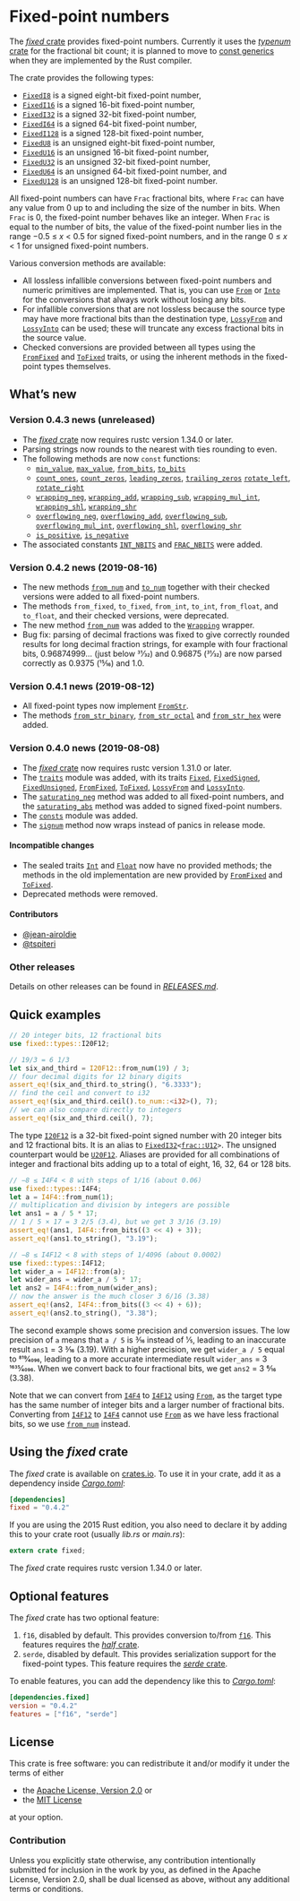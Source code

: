 <!-- Copyright © 2018–2019 Trevor Spiteri -->

<!-- Copying and distribution of this file, with or without
modification, are permitted in any medium without royalty provided the
copyright notice and this notice are preserved. This file is offered
as-is, without any warranty. -->

# Fixed-point numbers

The [*fixed* crate] provides fixed-point numbers. Currently it uses
the [*typenum* crate] for the fractional bit count; it is planned to
move to [const generics] when they are implemented by the Rust
compiler.

The crate provides the following types:

  * [`FixedI8`] is a signed eight-bit fixed-point number,
  * [`FixedI16`] is a signed 16-bit fixed-point number,
  * [`FixedI32`] is a signed 32-bit fixed-point number,
  * [`FixedI64`] is a signed 64-bit fixed-point number,
  * [`FixedI128`] is a signed 128-bit fixed-point number,
  * [`FixedU8`] is an unsigned eight-bit fixed-point number,
  * [`FixedU16`] is an unsigned 16-bit fixed-point number,
  * [`FixedU32`] is an unsigned 32-bit fixed-point number,
  * [`FixedU64`] is an unsigned 64-bit fixed-point number, and
  * [`FixedU128`] is an unsigned 128-bit fixed-point number.

All fixed-point numbers can have `Frac` fractional bits, where `Frac`
can have any value from 0 up to and including the size of the number
in bits. When `Frac` is 0, the fixed-point number behaves like an
integer. When `Frac` is equal to the number of bits, the value of the
fixed-point number lies in the range −0.5 ≤ *x* < 0.5 for signed
fixed-point numbers, and in the range 0 ≤ *x* < 1 for unsigned
fixed-point numbers.

Various conversion methods are available:

  * All lossless infallible conversions between fixed-point numbers
    and numeric primitives are implemented. That is, you can use
    [`From`] or [`Into`] for the conversions that always work without
    losing any bits.
  * For infallible conversions that are not lossless because the
    source type may have more fractional bits than the destination
    type, [`LossyFrom`] and [`LossyInto`] can be used; these will
    truncate any excess fractional bits in the source value.
  * Checked conversions are provided between all types using the
    [`FromFixed`] and [`ToFixed`] traits, or using the inherent methods
    in the fixed-point types themselves.

## What’s new

### Version 0.4.3 news (unreleased)

  * The [*fixed* crate] now requires rustc version 1.34.0 or later.
  * Parsing strings now rounds to the nearest with ties rounding to even.
  * The following methods are now `const` functions:
      * [`min_value`], [`max_value`], [`from_bits`], [`to_bits`]
	  * [`count_ones`], [`count_zeros`], [`leading_zeros`],
        [`trailing_zeros`] [`rotate_left`], [`rotate_right`]
	  * [`wrapping_neg`], [`wrapping_add`], [`wrapping_sub`],
        [`wrapping_mul_int`], [`wrapping_shl`], [`wrapping_shr`]
	  * [`overflowing_neg`], [`overflowing_add`], [`overflowing_sub`],
        [`overflowing_mul_int`], [`overflowing_shl`],
        [`overflowing_shr`]
      * [`is_positive`], [`is_negative`]
  * The associated constants [`INT_NBITS`] and [`FRAC_NBITS`] were added.

[`FRAC_NBITS`]: https://docs.rs/fixed/0.4.2/fixed/struct.FixedI32.html#associatedconstant.FRAC_NBITS
[`INT_NBITS`]: https://docs.rs/fixed/0.4.2/fixed/struct.FixedI32.html#associatedconstant.INT_NBITS
[`count_ones`]: https://docs.rs/fixed/0.4.2/fixed/struct.FixedI32.html#method.count_ones
[`count_zeros`]: https://docs.rs/fixed/0.4.2/fixed/struct.FixedI32.html#method.count_zeros
[`from_bits`]: https://docs.rs/fixed/0.4.2/fixed/struct.FixedI32.html#method.from_bits
[`is_negative`]: https://docs.rs/fixed/0.4.2/fixed/struct.FixedI32.html#method.is_negative
[`is_positive`]: https://docs.rs/fixed/0.4.2/fixed/struct.FixedI32.html#method.is_positive
[`leading_zeros`]: https://docs.rs/fixed/0.4.2/fixed/struct.FixedI32.html#method.leading_zeros
[`max_value`]: https://docs.rs/fixed/0.4.2/fixed/struct.FixedI32.html#method.max_value
[`min_value`]: https://docs.rs/fixed/0.4.2/fixed/struct.FixedI32.html#method.min_value
[`overflowing_add`]: https://docs.rs/fixed/0.4.2/fixed/struct.FixedI32.html#method.overflowing_add
[`overflowing_mul_int`]: https://docs.rs/fixed/0.4.2/fixed/struct.FixedI32.html#method.overflowing_mul_int
[`overflowing_neg`]: https://docs.rs/fixed/0.4.2/fixed/struct.FixedI32.html#method.overflowing_neg
[`overflowing_shl`]: https://docs.rs/fixed/0.4.2/fixed/struct.FixedI32.html#method.overflowing_shl
[`overflowing_shr`]: https://docs.rs/fixed/0.4.2/fixed/struct.FixedI32.html#method.overflowing_shr
[`overflowing_sub`]: https://docs.rs/fixed/0.4.2/fixed/struct.FixedI32.html#method.overflowing_sub
[`rotate_left`]: https://docs.rs/fixed/0.4.2/fixed/struct.FixedI32.html#method.rotate_left
[`rotate_right`]: https://docs.rs/fixed/0.4.2/fixed/struct.FixedI32.html#method.rotate_right
[`to_bits`]: https://docs.rs/fixed/0.4.2/fixed/struct.FixedI32.html#method.to_bits
[`trailing_zeros`]: https://docs.rs/fixed/0.4.2/fixed/struct.FixedI32.html#method.trailing_zeros
[`wrapping_add`]: https://docs.rs/fixed/0.4.2/fixed/struct.FixedI32.html#method.wrapping_add
[`wrapping_mul_int`]: https://docs.rs/fixed/0.4.2/fixed/struct.FixedI32.html#method.wrapping_mul_int
[`wrapping_neg`]: https://docs.rs/fixed/0.4.2/fixed/struct.FixedI32.html#method.wrapping_neg
[`wrapping_shl`]: https://docs.rs/fixed/0.4.2/fixed/struct.FixedI32.html#method.wrapping_shl
[`wrapping_shr`]: https://docs.rs/fixed/0.4.2/fixed/struct.FixedI32.html#method.wrapping_shr
[`wrapping_sub`]: https://docs.rs/fixed/0.4.2/fixed/struct.FixedI32.html#method.wrapping_sub

### Version 0.4.2 news (2019-08-16)

  * The new methods [`from_num`] and [`to_num`] together with their
    checked versions were added to all fixed-point numbers.
  * The methods `from_fixed`, `to_fixed`, `from_int`, `to_int`,
    `from_float`, and `to_float`, and their checked versions, were
    deprecated.
  * The new method [`from_num`][`Wrapping::from_num`] was added to the
    [`Wrapping`] wrapper.
  * Bug fix: parsing of decimal fractions was fixed to give correctly
    rounded results for long decimal fraction strings, for example
    with four fractional bits, 0.96874999… (just below 31⁄32) and
    0.96875 (31⁄32) are now parsed correctly as 0.9375 (15⁄16) and 1.0.

[`Wrapping::from_num`]: https://docs.rs/fixed/0.4.2/fixed/struct.Wrapping.html#method.from_num
[`Wrapping`]: https://docs.rs/fixed/0.4.2/fixed/struct.Wrapping.html
[`from_num`]: https://docs.rs/fixed/0.4.2/fixed/struct.FixedI32.html#method.from_num
[`to_num`]: https://docs.rs/fixed/0.4.2/fixed/struct.FixedI32.html#method.to_num

### Version 0.4.1 news (2019-08-12)

  * All fixed-point types now implement [`FromStr`].
  * The methods [`from_str_binary`], [`from_str_octal`] and
    [`from_str_hex`] were added.

[`FromStr`]: https://doc.rust-lang.org/nightly/std/str/trait.FromStr.html
[`from_str_binary`]: https://docs.rs/fixed/0.4.2/fixed/struct.FixedI32.html#method.from_str_binary
[`from_str_octal`]: https://docs.rs/fixed/0.4.2/fixed/struct.FixedI32.html#method.from_str_octal
[`from_str_hex`]: https://docs.rs/fixed/0.4.2/fixed/struct.FixedI32.html#method.from_str_hex

### Version 0.4.0 news (2019-08-08)

  * The [*fixed* crate] now requires rustc version 1.31.0 or later.
  * The [`traits`] module was added, with its traits [`Fixed`],
    [`FixedSigned`], [`FixedUnsigned`], [`FromFixed`], [`ToFixed`],
    [`LossyFrom`] and [`LossyInto`].
  * The [`saturating_neg`] method was added to all fixed-point
    numbers, and the [`saturating_abs`] method was added to signed
    fixed-point numbers.
  * The [`consts`] module was added.
  * The [`signum`] method now wraps instead of panics in release mode.

#### Incompatible changes

  * The sealed traits [`Int`] and [`Float`] now have no provided
    methods; the methods in the old implementation are new provided by
    [`FromFixed`] and [`ToFixed`].
  * Deprecated methods were removed.

#### Contributors

  * [@jean-airoldie](https://gitlab.com/jean-airoldie)
  * [@tspiteri](https://gitlab.com/tspiteri)

[`FixedSigned`]: https://docs.rs/fixed/0.4.2/fixed/traits/trait.FixedSigned.html
[`FixedUnsigned`]: https://docs.rs/fixed/0.4.2/fixed/traits/trait.FixedUnsigned.html
[`Fixed`]: https://docs.rs/fixed/0.4.2/fixed/traits/trait.Fixed.html
[`Float`]: https://docs.rs/fixed/0.4.2/fixed/sealed/trait.Float.html
[`Int`]: https://docs.rs/fixed/0.4.2/fixed/sealed/trait.Int.html
[`consts`]: https://docs.rs/fixed/0.4.2/fixed/consts/index.html
[`saturating_abs`]: https://docs.rs/fixed/0.4.2/fixed/struct.FixedI32.html#method.saturating_abs
[`saturating_neg`]: https://docs.rs/fixed/0.4.2/fixed/struct.FixedI32.html#method.saturating_neg
[`signum`]: https://docs.rs/fixed/0.4.2/fixed/struct.FixedI32.html#method.signum
[`traits`]: https://docs.rs/fixed/0.4.2/fixed/traits/index.html

### Other releases

Details on other releases can be found in [*RELEASES.md*].

[*RELEASES.md*]: https://gitlab.com/tspiteri/fixed/blob/master/RELEASES.md

## Quick examples

```rust
// 20 integer bits, 12 fractional bits
use fixed::types::I20F12;

// 19/3 = 6 1/3
let six_and_third = I20F12::from_num(19) / 3;
// four decimal digits for 12 binary digits
assert_eq!(six_and_third.to_string(), "6.3333");
// find the ceil and convert to i32
assert_eq!(six_and_third.ceil().to_num::<i32>(), 7);
// we can also compare directly to integers
assert_eq!(six_and_third.ceil(), 7);
```

The type [`I20F12`] is a 32-bit fixed-point signed number with 20
integer bits and 12 fractional bits. It is an alias to
<code>[FixedI32][`FixedI32`]&lt;[frac::U12][`frac::U12`]&gt;</code>.
The unsigned counterpart would be [`U20F12`]. Aliases are provided for
all combinations of integer and fractional bits adding up to a total
of eight, 16, 32, 64 or 128 bits.

```rust
// −8 ≤ I4F4 < 8 with steps of 1/16 (about 0.06)
use fixed::types::I4F4;
let a = I4F4::from_num(1);
// multiplication and division by integers are possible
let ans1 = a / 5 * 17;
// 1 / 5 × 17 = 3 2/5 (3.4), but we get 3 3/16 (3.19)
assert_eq!(ans1, I4F4::from_bits((3 << 4) + 3));
assert_eq!(ans1.to_string(), "3.19");

// −8 ≤ I4F12 < 8 with steps of 1/4096 (about 0.0002)
use fixed::types::I4F12;
let wider_a = I4F12::from(a);
let wider_ans = wider_a / 5 * 17;
let ans2 = I4F4::from_num(wider_ans);
// now the answer is the much closer 3 6/16 (3.38)
assert_eq!(ans2, I4F4::from_bits((3 << 4) + 6));
assert_eq!(ans2.to_string(), "3.38");
```

The second example shows some precision and conversion issues. The low
precision of `a` means that `a / 5` is 3⁄16 instead of 1⁄5, leading to
an inaccurate result `ans1` = 3 3⁄16 (3.19). With a higher precision,
we get `wider_a / 5` equal to 819⁄4096, leading to a more accurate
intermediate result `wider_ans` = 3 1635⁄4096. When we convert back to
four fractional bits, we get `ans2` = 3 6⁄16 (3.38).

Note that we can convert from [`I4F4`] to [`I4F12`] using [`From`], as
the target type has the same number of integer bits and a larger
number of fractional bits. Converting from [`I4F12`] to [`I4F4`]
cannot use [`From`] as we have less fractional bits, so we use
[`from_num`] instead.

## Using the *fixed* crate

The *fixed* crate is available on [crates.io][*fixed* crate]. To use
it in your crate, add it as a dependency inside [*Cargo.toml*]:

```toml
[dependencies]
fixed = "0.4.2"
```

If you are using the 2015 Rust edition, you also need to declare it by
adding this to your crate root (usually *lib.rs* or *main.rs*):

```rust
extern crate fixed;
```

The *fixed* crate requires rustc version 1.34.0 or later.

## Optional features

The *fixed* crate has two optional feature:

 1. `f16`, disabled by default. This provides conversion to/from
    [`f16`]. This features requires the [*half* crate].
 2. `serde`, disabled by default. This provides serialization support
    for the fixed-point types. This feature requires the
    [*serde* crate].

To enable features, you can add the dependency like this to
[*Cargo.toml*]:

```toml
[dependencies.fixed]
version = "0.4.2"
features = ["f16", "serde"]
```

## License

This crate is free software: you can redistribute it and/or modify it
under the terms of either

  * the [Apache License, Version 2.0][LICENSE-APACHE] or
  * the [MIT License][LICENSE-MIT]

at your option.

### Contribution

Unless you explicitly state otherwise, any contribution intentionally
submitted for inclusion in the work by you, as defined in the Apache
License, Version 2.0, shall be dual licensed as above, without any
additional terms or conditions.

[*Cargo.toml*]: https://doc.rust-lang.org/cargo/guide/dependencies.html
[*fixed* crate]: https://crates.io/crates/fixed
[*half* crate]: https://crates.io/crates/half
[*serde* crate]: https://crates.io/crates/serde
[*typenum* crate]: https://crates.io/crates/typenum
[LICENSE-APACHE]: https://www.apache.org/licenses/LICENSE-2.0
[LICENSE-MIT]: https://opensource.org/licenses/MIT
[`FixedI128`]: https://docs.rs/fixed/0.4.2/fixed/struct.FixedI128.html
[`FixedI16`]: https://docs.rs/fixed/0.4.2/fixed/struct.FixedI16.html
[`FixedI32`]: https://docs.rs/fixed/0.4.2/fixed/struct.FixedI32.html
[`FixedI64`]: https://docs.rs/fixed/0.4.2/fixed/struct.FixedI64.html
[`FixedI8`]: https://docs.rs/fixed/0.4.2/fixed/struct.FixedI8.html
[`FixedU128`]: https://docs.rs/fixed/0.4.2/fixed/struct.FixedU128.html
[`FixedU16`]: https://docs.rs/fixed/0.4.2/fixed/struct.FixedU16.html
[`FixedU32`]: https://docs.rs/fixed/0.4.2/fixed/struct.FixedU32.html
[`FixedU64`]: https://docs.rs/fixed/0.4.2/fixed/struct.FixedU64.html
[`FixedU8`]: https://docs.rs/fixed/0.4.2/fixed/struct.FixedU8.html
[`FromFixed`]: https://docs.rs/fixed/0.4.2/fixed/traits/trait.FromFixed.html
[`From`]: https://doc.rust-lang.org/nightly/std/convert/trait.From.html
[`I20F12`]: https://docs.rs/fixed/0.4.2/fixed/types/type.I20F12.html
[`I4F12`]: https://docs.rs/fixed/0.4.2/fixed/types/type.I4F12.html
[`I4F4`]: https://docs.rs/fixed/0.4.2/fixed/types/type.I4F4.html
[`Into`]: https://doc.rust-lang.org/nightly/std/convert/trait.Into.html
[`LossyFrom`]: https://docs.rs/fixed/0.4.2/fixed/traits/trait.LossyFrom.html
[`LossyInto`]: https://docs.rs/fixed/0.4.2/fixed/traits/trait.LossyInto.html
[`ToFixed`]: https://docs.rs/fixed/0.4.2/fixed/traits/trait.ToFixed.html
[`U20F12`]: https://docs.rs/fixed/0.4.2/fixed/types/type.U20F12.html
[`f16`]: https://docs.rs/half/^1/half/struct.f16.html
[`frac::U12`]: https://docs.rs/fixed/0.4.2/fixed/frac/type.U12.html
[`from_fixed`]: https://docs.rs/fixed/0.4.2/fixed/struct.FixedI8.html#method.from_fixed
[const generics]: https://github.com/rust-lang/rust/issues/44580

